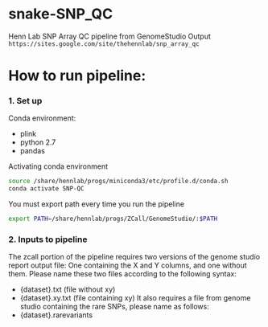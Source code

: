 # snake-SNP_QC
Henn Lab SNP Array QC pipeline from GenomeStudio Output
```https://sites.google.com/site/thehennlab/snp_array_qc```

# How to run pipeline:

### 1. Set up

Conda environment:
- plink
- python 2.7
- pandas 

Activating conda environment
```bash
source /share/hennlab/progs/miniconda3/etc/profile.d/conda.sh
conda activate SNP-QC
```

You must export path every time you run the pipeline
```bash
export PATH=/share/hennlab/progs/ZCall/GenomeStudio/:$PATH
```

### 2. Inputs to pipeline

The zcall portion of the pipeline requires two versions of the genome studio report output file: One containing the X and Y columns, and one without them. Please name these two files according to the following syntax:
- {dataset}.txt (file without xy)
- {dataset}.xy.txt (file containing xy)
It also requires a file from genome studio containing the rare SNPs, please name as follows:
- {dataset}.rarevariants
